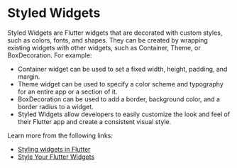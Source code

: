 # Styled Widgets

Styled Widgets are Flutter widgets that are decorated with custom styles, such as colors, fonts, and shapes. They can be created by wrapping existing widgets with other widgets, such as Container, Theme, or BoxDecoration. For example:

- Container widget can be used to set a fixed width, height, padding, and margin.
- Theme widget can be used to specify a color scheme and typography for an entire app or a section of it.
- BoxDecoration can be used to add a border, background color, and a border radius to a widget.
- Styled Widgets allow developers to easily customize the look and feel of their Flutter app and create a consistent visual style.

Learn more from the following links:

- [Styling widgets in Flutter](https://docs.flutter.dev/development/ui/widgets/styling)
- [Style Your Flutter Widgets](https://www.youtube.com/watch?v=kcq8AbVyMbk)
